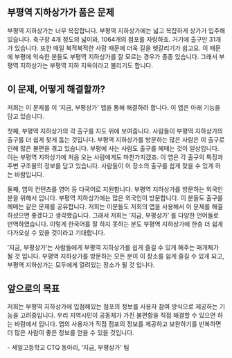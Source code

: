 ## 부평역 지하상가가 품은 문제

부평역 지하상가는 너무 복잡합니다. 부평역 지하상가에는 넓고 복잡하게 상가가 입주해 있습니다. 축구장 4개 정도의 넓이와, 1064개의 점포를 자랑하죠. 거기에 출구만 31개가 있습니다. 또한 매일 북적북적한 사람 때문에 더욱 길을 헷갈리기가 쉽고요. 이 때문에 부평에 익숙한 분들도 부평역 지하상가를 잘 모르는 경우가 종종 있습니다. 그래서 부평역 지하상가는 부평역 지하 지옥이라고 불리기도 합니다.

## 이 문제, 어떻게 해결할까?

저희는 이 문제를 이 ‘지금, 부평상가' 앱을 통해 해결하려 합니다. 이 앱은 아래 기능을 담고 있습니다.

첫째, 부평역 지하상가의 각 출구를 지도 위에 보여줍니다. 사람들이 부평역 지하상가의 출구를 더 쉽게 찾게 돕는 것입니다. 부평역 지하상가를 방문하는 많은 사람은 이 출구로 인해 많은 불편을 겪고 있습니다. 부평에 사는 사람도 출구를 헤매는 것이 일상입니다. 이는 부평역 지하상가에 처음 오는 사람에게도 마찬가지겠죠. 이 앱은 각 출구의 특징과 주변 구조물의 정보를 담고 있습니다. 사람들이 이 장소의 출구를 쉽게 찾을 수 있게 하는 바람입니다.

둘째, 앱의 컨텐츠를 영어 등 다국어로 지원합니다. 부평역 지하상가를 방문하는 외국인 분을 위해서 입니다. 부평역 지하상가에는 많은 외국인이 방문합니다. 이 분들도 출구를 헤메는 같은 문제를 공유합니다. 저희는 이분들도 저희의 앱을 사용해서 이 문제를 해결하셨으면 좋겠다고 생각했습니다. 그래서 저희는 ‘지금, 부평상가’ 를 다양한 언어들로 번역하였습니다. 이렇게 한국어를 잘 하지 못하는 분도 부평역 지하상가에 한층 더 쉽게 다가오실 수 있을 것이라고 기대합니다.

‘지금, 부평상가’는 사람들에게 부평역 지하상가를 쉽게 즐길 수 있게 해주는 매개체가 될 것 입니다. 부평역 지하상가를 방문하는 모든 분이 이 장소를 쉽게 즐길 수 있게 되고, 부평역 지하상가는 모두에게 열려있는 장소가 될 것 입니다.

## 앞으로의 목표

저희는 부평역 지하상가에 입점해있는 점포의 정보를 사용자 참여 방식으로 제공하는 기능을 고려중입니다. 우리 지역시민이 공동체가 가진 불편함을 직접 해결할 수 있으면 하는 바람에서 입니다. 앱의 사용자가 직접 점포의 정보를 제공하고 보완하기를 반복하면 더 많은 사람이 좋은 정보를 얻을 수 있을 것입니다.

\- 세일고등학교 CTQ 동아리, ‘지금, 부평상가' 팀
